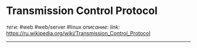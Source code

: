 # Transmission Control Protocol
*теги:* #web #web/server #linux
*описание:*
*link:* https://ru.wikipedia.org/wiki/Transmission_Control_Protocol

---
## 